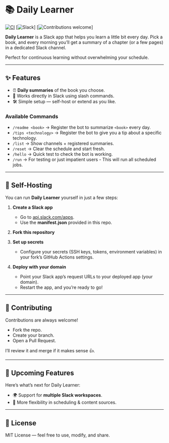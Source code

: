 # 📚 Daily Learner

[![CI](https://github.com/fleblond07/slack-bot-daily-summary/actions/workflows/ci.yml/badge.svg)](https://github.com/fleblond07/slack-bot-daily-summary/actions/workflows/ci.yml)
[![Slack](https://img.shields.io/badge/Slack-App-blueviolet?logo=slack&logoColor=white)]
[![Contributions welcome](https://img.shields.io/badge/contributions-welcome-brightgreen.svg)]

**Daily Learner** is a Slack app that helps you learn a little bit every day.
Pick a book, and every morning you’ll get a summary of a chapter (or a few pages) in a dedicated Slack channel.

Perfect for continuous learning without overwhelming your schedule.

---

## ✨ Features

- ⏰ **Daily summaries** of the book you choose.
- 💬 Works directly in Slack using slash commands.
- 🛠 Simple setup — self-host or extend as you like.

### Available Commands

- `/readme <book>` → Register the bot to summarize `<book>` every day.
- `/tips <technology>` -> Register the bot to give you a tip about a specific technology.
- `/list` → Show channels + registered summaries.
- `/reset` → Clear the schedule and start fresh.
- `/hello` → Quick test to check the bot is working.
- `/run` → For testing or just impatient users - This will run all scheduled jobs.


---

## 🚀 Self-Hosting

You can run **Daily Learner** yourself in just a few steps:

1. **Create a Slack app**
   - Go to [api.slack.com/apps](https://api.slack.com/apps).
   - Use the **manifest.json** provided in this repo.

2. **Fork this repository**

3. **Set up secrets**
   - Configure your secrets (SSH keys, tokens, environment variables) in your fork’s GitHub Actions settings.

4. **Deploy with your domain**
   - Point your Slack app’s request URLs to your deployed app (your domain).
   - Restart the app, and you’re ready to go!

---

## 🤝 Contributing

Contributions are always welcome!

- Fork the repo.
- Create your branch.
- Open a Pull Request.

I’ll review it and merge if it makes sense 👍.

---

## 🔮 Upcoming Features

Here’s what’s next for Daily Learner:

- 🌍 Support for **multiple Slack workspaces**.
- 🧩 More flexibility in scheduling & content sources.

---

## 📜 License

MIT License — feel free to use, modify, and share.
